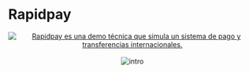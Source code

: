 # Rapidpay

<div align="center">
  <a href="https://rapidpay-f5864.firebaseapp.com/">
    <img src="https://github.com/jefreinko/rapidpay/blob/develop/public/tutorial/intro.jpg" alt="Rapidpay es una demo técnica que simula un sistema de pago y transferencias internacionales.">
  </a>
</div>
  <br>
<div align="center">
    <img src="https://github.com/jefreinko/rapidpay/blob/develop/public/tutorial/2.jpg" alt="intro">
</div>
  
